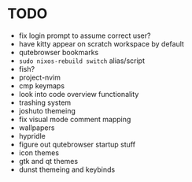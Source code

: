 # TODO

- fix login prompt to assume correct user?
- have kitty appear on scratch workspace by default
- qutebrowser bookmarks
- `sudo nixos-rebuild switch` alias/script
- fish?
- project-nvim
- cmp keymaps
- look into code overview functionality
- trashing system
- joshuto themeing
- fix visual mode comment mapping
- wallpapers
- hypridle
- figure out qutebrowser startup stuff
- icon themes
- gtk and qt themes
- dunst themeing and keybinds
